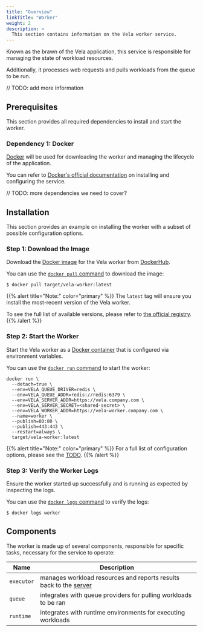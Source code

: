 ```yaml
---
title: "Overview"
linkTitle: "Worker"
weight: 2
description: >
  This section contains information on the Vela worker service.
---
```


Known as the brawn of the Vela application, this service is responsible for managing the state of workload resources.

Additionally, it processes web requests and pulls workloads from the queue to be run.

// TODO: add more information

## Prerequisites

This section provides all required dependencies to install and start the worker.

### Dependency 1: Docker

[Docker](https://docs.docker.com/) will be used for downloading the worker and managing the lifecycle of the application.

You can refer to [Docker's official documentation](https://docs.docker.com/get-docker/) on installing and configuring the service.

// TODO: more dependencies we need to cover?

## Installation

This section provides an example on installing the worker with a subset of possible configuration options.

### Step 1: Download the Image

Download the [Docker image](https://docs.docker.com/get-started/overview/#images) for the Vela worker from [DockerHub](https://hub.docker.com/).

You can use the [`docker pull` command](https://docs.docker.com/engine/reference/commandline/pull/) to download the image:

```shell
$ docker pull target/vela-worker:latest
```

{{% alert title="Note:" color="primary" %}}
The `latest` tag will ensure you install the most-recent version of the Vela worker.

To see the full list of available versions, please refer to [the official registry](https://hub.docker.com/r/target/vela-worker).
{{% /alert %}}

### Step 2: Start the Worker

Start the Vela worker as a [Docker container](https://docs.docker.com/get-started/overview/#containers) that is configured via environment variables.

You can use the [`docker run` command](https://docs.docker.com/engine/reference/commandline/run/) to start the worker:

```shell
docker run \
  --detach=true \
  --env=VELA_QUEUE_DRIVER=redis \
  --env=VELA_QUEUE_ADDR=redis://redis:6379 \
  --env=VELA_SERVER_ADDR=https://vela.company.com \
  --env=VELA_SERVER_SECRET=<shared-secret> \
  --env=VELA_WORKER_ADDR=https://vela-worker.company.com \
  --name=worker \
  --publish=80:80 \
  --publish=443:443 \
  --restart=always \
  target/vela-worker:latest
```

{{% alert title="Note:" color="primary" %}}
For a full list of configuration options, please see the [TODO]().
{{% /alert %}}

### Step 3: Verify the Worker Logs

Ensure the worker started up successfully and is running as expected by inspecting the logs.

You can use the [`docker logs` command](https://docs.docker.com/engine/reference/commandline/logs/) to verify the logs:

```shell
$ docker logs worker
```

## Components

The worker is made up of several components, responsible for specific tasks, necessary for the service to operate:

| Name       | Description                                                                                       |
| ---------- | ------------------------------------------------------------------------------------------------- |
| `executor` | manages workload resources and reports results back to the [server](/docs/administration/server/) |
| `queue`    | integrates with queue providers for pulling workloads to be ran                                   |
| `runtime`  | integrates with runtime environments for executing workloads                                      |
